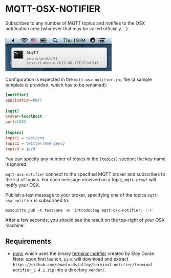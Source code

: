 # MQTT-OSX-NOTIFIER

Subscribes to any number of MQTT topics and notifies to the OSX notification
area (whatever that may be called officially ...)

![OSX notifier](jmbp-620.png)

Configuration is expected in the `mqtt-osx-notifier.ini` file (a sample template is
provided, which has to be renamed):

```ini
[notifier]
application=MQTT

[mqtt]
broker=localhost
port=1883

[topics]
topic1 = test/one
topic2 = twitter/emergency
topic3 = jp/#
```

You can specify any number of topics in the `[topics]` section; the key name
is ignored.

`mqtt-osx-notifier` connect to the specified MQTT broker and subscribes to the list
of topics. For each message received on a topic, `mqtt-prowl` will notify
your OSX.

Publish a test message to your broker, specifying one of the topics `mqtt-osx-notifier` is
subscribed to:

```
mosquitto_pub -t test/one -m 'Introducing mqtt-osx-notifier. :-)'
```

After a few seconds, you should see the result on the top-right of your OSX machine.

## Requirements

* [pync](https://github.com/setem/pync) which uses the binary [terminal-notifier](https://github.com/alloy/terminal-notifier) created by Eloy Durán. Note:
  upon first launch, `pync` will download and extract `https://github.com/downloads/alloy/terminal-notifier/terminal-notifier_1.4.2.zip` into a directory `vendor/`.
